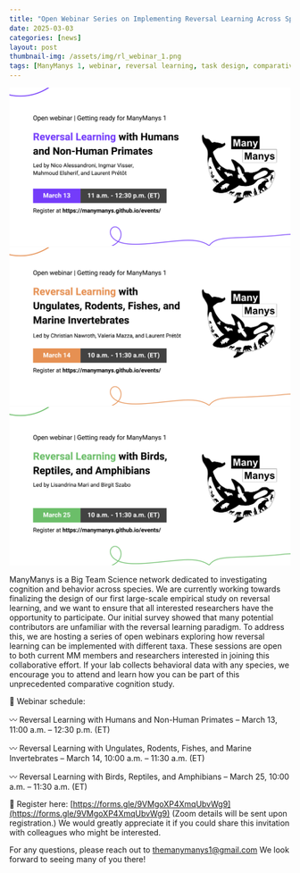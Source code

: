 ```yaml
---
title: "Open Webinar Series on Implementing Reversal Learning Across Species"
date: 2025-03-03
categories: [news]
layout: post
thumbnail-img: /assets/img/rl_webinar_1.png
tags: [ManyManys 1, webinar, reversal learning, task design, comparative cognition]
---
```


![Webinar flyer](/assets/img/rl_webinar_1.png)
![Webinar flyer](/assets/img/rl_webinar_2.png)
![Webinar flyer](/assets/img/rl_webinar_3.png)

ManyManys is a Big Team Science network dedicated to investigating cognition and behavior across species. We are currently working towards finalizing the design of our first large-scale empirical study on reversal learning, and we want to ensure that all interested researchers have the opportunity to participate.
Our initial survey showed that many potential contributors are unfamiliar with the reversal learning paradigm. To address this, we are hosting a series of open webinars exploring how reversal learning can be implemented with different taxa. These sessions are open to both current MM members and researchers interested in joining this collaborative effort. If your lab collects behavioral data with any species, we encourage you to attend and learn how you can be part of this unprecedented comparative cognition study.

📅 Webinar schedule:

〰️ Reversal Learning with Humans and Non-Human Primates – March 13, 11:00 a.m. – 12:30 p.m. (ET)

〰️ Reversal Learning with Ungulates, Rodents, Fishes, and Marine Invertebrates – March 14, 10:00 a.m. – 11:30 a.m. (ET)

〰️ Reversal Learning with Birds, Reptiles, and Amphibians – March 25, 10:00 a.m. – 11:30 a.m. (ET)

🔗 Register here: [https://forms.gle/9VMgoXP4XmqUbvWg9](https://forms.gle/9VMgoXP4XmqUbvWg9) (Zoom details will be sent upon registration.)
We would greatly appreciate it if you could share this invitation with colleagues who might be interested. 

For any questions, please reach out to themanymanys1@gmail.com 
We look forward to seeing many of you there!